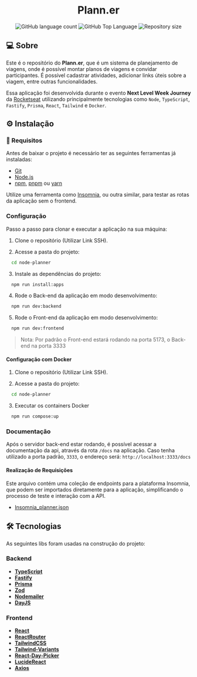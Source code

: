 <h1 align="center">
  Plann.er
</h1>

<p align="center">
  <img alt="GitHub language count" src="https://img.shields.io/github/languages/count/yagobmoreira/node-planner">
  <img alt="GitHub Top Language" src="https://img.shields.io/github/languages/top/yagobmoreira/node-planner" />
  <img alt="Repository size" src="https://img.shields.io/github/repo-size/yagobmoreira/node-planner">
</p>

## 💻 Sobre

Este é o repositório do **Plann.er**, que é um sistema de planejamento de viagens, onde é possível montar planos de viagens e convidar participantes. É possível cadastrar atividades, adicionar links úteis sobre a viagem, entre outras funcionalidades.

Essa aplicação foi desenvolvida durante o evento **Next Level Week Journey** da [Rocketseat](https://www.rocketseat.com.br/) utilizando principalmente tecnologias como `Node`, `TypeScript`, `Fastify`, `Prisma`, `React`, `Tailwind` e `Docker`.

## ⚙ Instalação

### 📝 Requisitos

Antes de baixar o projeto é necessário ter as seguintes ferramentas já instaladas:

* [Git](https://git-scm.com)
* [Node.js](https://nodejs.org/en/)
* [npm](https://www.npmjs.com/), [pnpm](https://pnpm.io/pt/) ou [yarn](https://yarnpkg.com/)

Utilize uma ferramenta como [Insomnia](https://insomnia.rest/), ou outra similar, para testar as rotas da aplicação sem o frontend.

### Configuração

Passo a passo para clonar e executar a aplicação na sua máquina:

1. Clone o repositório (Utilizar Link SSH).

2. Acesse a pasta do projeto:
```bash
  cd node-planner
```
3. Instale as dependências do projeto:
```bash
  npm run install:apps
```
4. Rode o Back-end da aplicação em modo desenvolvimento:
```bash
  npm run dev:backend
```
5. Rode o Front-end da aplicação em modo desenvolvimento:
```bash
  npm run dev:frontend
```
>Nota: Por padrão o Front-end estará rodando na porta 5173, o Back-end na porta 3333

#### Configuração com Docker
1. Clone o repositório (Utilizar Link SSH).

2. Acesse a pasta do projeto:
```bash
  cd node-planner
```
3. Executar os containers Docker
```sh
  npm run compose:up
```

### Documentação

Após o servidor back-end estar rodando, é possível acessar a documentação da api, através da rota `/docs` na aplicação. Caso tenha utilizado a porta padrão, `3333`, o endereço será: `http://localhost:3333/docs`


#### Realização de Requisições

Este arquivo contém uma coleção de endpoints para a plataforma Insomnia, que podem ser importados
diretamente para a aplicação, simplificando o processo de teste e interação com a API.

- [Insomnia_planner.json](./Insomnia_planner.json)

## 🛠 Tecnologias

As seguintes libs foram usadas na construção do projeto:

### Backend
- **[TypeScript](https://www.typescriptlang.org/)**
- **[Fastify](https://fastify.dev/)**
- **[Prisma](https://www.prisma.io/)**
- **[Zod](https://zod.dev/)**
- **[Nodemailer](https://nodemailer.com/)**
- **[DayJS](https://day.js.org/)**

### Frontend
- **[React](https://react.dev/)**
- **[ReactRouter](https://reactrouter.com/en/main)**
- **[TailwindCSS](https://tailwindcss.com/)**
- **[Tailwind-Variants](https://www.tailwind-variants.org/)**
- **[React-Day-Picker](https://daypicker.dev/)**
- **[LucideReact](https://lucide.dev/guide/packages/lucide-react)**
- **[Axios](https://axios-http.com/)**



